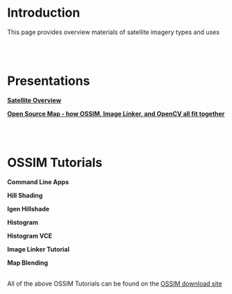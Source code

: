 # Introduction #

This page provides overview materials of satellite imagery types and uses

<br><br>
<h1>Presentations</h1>
<b><a href='https://icode-mda.googlecode.com/svn/wiki/1.1_Satellite_Imagery_Overview.pdf'>Satellite Overview</a></b>

<b><a href='https://icode-mda.googlecode.com/svn/wiki/1.2_Open_Source_Software.pdf'>Open Source Map - how OSSIM, Image Linker, and OpenCV all fit together</a></b>

<br><br>
<h1>OSSIM Tutorials</h1>
<b>Command Line Apps</b>

<b>Hill Shading</b>

<b>Igen Hillshade</b>

<b>Histogram</b>

<b>Histogram VCE</b>

<b>Image Linker Tutorial</b>

<b>Map Blending</b>

<br>
All of the above OSSIM Tutorials can be found on the <a href='http://download.osgeo.org/ossim/tutorials/pdfs/'>OSSIM download site</a>